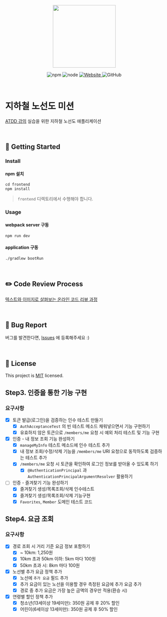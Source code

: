 <p align="center">
    <img width="200px;" src="https://raw.githubusercontent.com/woowacourse/atdd-subway-admin-frontend/master/images/main_logo.png"/>
</p>
<p align="center">
  <img alt="npm" src="https://img.shields.io/badge/npm-6.14.15-blue">
  <img alt="node" src="https://img.shields.io/badge/node-14.18.2-blue">
  <a href="https://edu.nextstep.camp/c/R89PYi5H" alt="nextstep atdd">
    <img alt="Website" src="https://img.shields.io/website?url=https%3A%2F%2Fedu.nextstep.camp%2Fc%2FR89PYi5H">
  </a>
  <img alt="GitHub" src="https://img.shields.io/github/license/next-step/atdd-subway-admin">
</p>

<br>

# 지하철 노선도 미션

[ATDD 강의](https://edu.nextstep.camp/c/R89PYi5H) 실습을 위한 지하철 노선도 애플리케이션

<br>

## 🚀 Getting Started

### Install

#### npm 설치

```
cd frontend
npm install
```

> `frontend` 디렉토리에서 수행해야 합니다.

### Usage

#### webpack server 구동

```
npm run dev
```

#### application 구동

```
./gradlew bootRun
```

<br>

## ✏️ Code Review Process

[텍스트와 이미지로 살펴보는 온라인 코드 리뷰 과정](https://github.com/next-step/nextstep-docs/tree/master/codereview)

<br>

## 🐞 Bug Report

버그를 발견한다면, [Issues](https://github.com/next-step/atdd-subway-service/issues) 에 등록해주세요 :)

<br>

## 📝 License

This project is [MIT](https://github.com/next-step/atdd-subway-service/blob/master/LICENSE.md) licensed.

## Step3. 인증을 통한 기능 구현

### 요구사항

- [x] 토큰 발급(로그인)을 검증하는 인수 테스트 만들기
  - [x] `AuthAcceptanceTest` 의 빈 테스트 메소드 채워넣으면서 기능 구현하기
  - [x] 유효하지 않은 토큰으로 `/members/me` 요청 시 예외 처리 테스트 및 기능 구현
- [x] 인증 - 내 정보 조회 기능 완성하기
  - [x] `manageMyInfo` 테스트 메소드에 인수 테스트 추가
  - [x] 내 정보 조회/수정/삭제 기능을 `/members/me` URI 요청으로 동작하도록 검증하는 테스트 추가
  - [x] `/members/me` 요청 시 토큰을 확인하여 로그인 정보를 받아올 수 있도록 하기
    - [x] `@AuthenticationPrincipal` 과 `AuthenticationPrincipalArgumentResolver` 활용하기
- [ ] 인증 - 즐겨찾기 기능 완성하기
  - [x] 즐겨찾기 생성/목록조회/삭제 인수테스트
  - [x] 즐겨찾기 생성/목록조회/삭제 기능구현
  - [x] `Favorites`, `Member` 도메인 테스트 코드

## Step4. 요금 조회

### 요구사항

- [x] 경로 조회 시 거리 기준 요금 정보 포함하기
  - [x] ~ 10km: 1,250원
  - [x] 10km 초과 50km 이하: 5km 마다 100원
  - [x] 50km 초과 시: 8km 마다 100원
- [x] 노선별 추가 요금 정책 추가
  - [x] 노선에 `추가 요금` 필드 추가
  - [x] 추가 요금이 있는 노선을 이용할 경우 측정된 요금에 추가 요금 추가
  - [x] 경로 중 추가 요금은 가장 높은 금액의 경우만 적용(환승 시)
- [x] 연령별 할인 정책 추가
  - [x] 청소년(13세이상 19세미만): 350원 공제 후 20% 할인
  - [x] 어린이(6세이상 13세미만): 350원 공제 후 50% 할인
